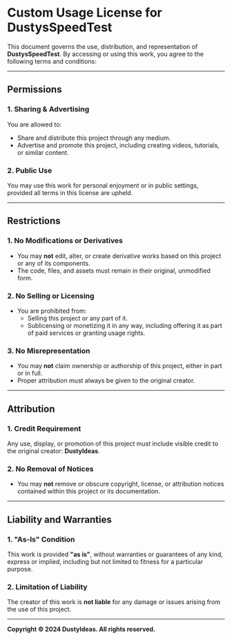 # Custom Usage License for DustysSpeedTest

This document governs the use, distribution, and representation of **DustysSpeedTest**. By accessing or using this work, you agree to the following terms and conditions:

---

## Permissions

### 1. Sharing & Advertising  
You are allowed to:
- Share and distribute this project through any medium.  
- Advertise and promote this project, including creating videos, tutorials, or similar content.

### 2. Public Use  
You may use this work for personal enjoyment or in public settings, provided all terms in this license are upheld.

---

## Restrictions

### 1. No Modifications or Derivatives  
- You may **not** edit, alter, or create derivative works based on this project or any of its components.  
- The code, files, and assets must remain in their original, unmodified form.  

### 2. No Selling or Licensing  
- You are prohibited from:
  - Selling this project or any part of it.  
  - Sublicensing or monetizing it in any way, including offering it as part of paid services or granting usage rights.  

### 3. No Misrepresentation  
- You may **not** claim ownership or authorship of this project, either in part or in full.  
- Proper attribution must always be given to the original creator.

---

## Attribution

### 1. Credit Requirement  
Any use, display, or promotion of this project must include visible credit to the original creator: **DustyIdeas**.

### 2. No Removal of Notices  
- You may **not** remove or obscure copyright, license, or attribution notices contained within this project or its documentation.

---

## Liability and Warranties

### 1. "As-Is" Condition  
This work is provided **"as is"**, without warranties or guarantees of any kind, express or implied, including but not limited to fitness for a particular purpose.  

### 2. Limitation of Liability  
The creator of this work is **not liable** for any damage or issues arising from the use of this project.

---

**Copyright © 2024 DustyIdeas. All rights reserved.**
